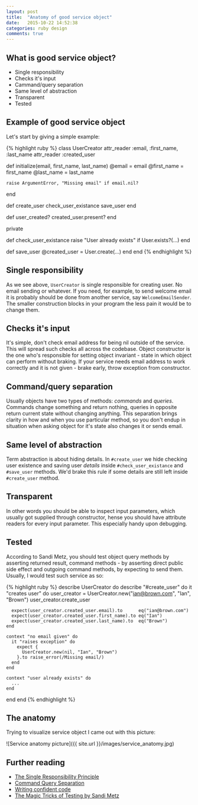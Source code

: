 ```yaml
---
layout: post
title:  "Anatomy of good service object"
date:   2015-10-22 14:52:38
categories: ruby design
comments: true
---
```


## What is good service object?
* Single responsibility
* Checks it's input
* Cammand/query separation
* Same level of abstraction
* Transparent
* Tested

## Example of good service object

Let's start by giving a simple example:

{% highlight ruby %}
class UserCreator
  attr_reader :email, :first_name, :last_name
  attr_reader :created_user

  def initialize(email, first_name, last_name)
    @email      = email
    @first_name = first_name
    @last_name  = last_name

    raise ArgumentError, "Missing email" if email.nil?
  end

  def create_user
    check_user_existance
    save_user
  end

  def user_created?
    created_user.present?
  end

  private

  def check_user_existance
    raise "User already exists" if User.exists?(...)
  end

  def save_user
    @created_user = User.create(...)
  end
end
{% endhighlight %}

## Single responsibility

As we see above, `UserCreator` is single responsible for creating user. No email
sending or whatever. If you need, for example, to send welcome email it is
probably should be done from another service, say `WelcomeEmailSender`.
The smaller construction blocks in your program the less pain it would
be to change them.

## Checks it's input

It's simple, don't check email address for being nil outside of the service. This
will spread such checks all across the codebase. Object constructor is the one who's responsible for setting object invariant - state in which object can perform without braking. If your service needs email address to work correctly and it is not given - brake early, throw exception from constructor.


## Command/query separation

Usually objects have two types of methods: *commands* and *queries*. Commands
change something and return nothing, queries in opposite return current
state without changing anything. This separation brings clarity in how and when
you use particular method, so you don't endup in situation when asking object
for it's state also changes it or sends email.

## Same level of abstraction

Term abstraction is about hiding details. In `#create_user` we hide checking user existence and saving user *details* inside `#check_user_existance` and `#save_user` methods. We'd brake this rule if some details are still left inside `#create_user` method.

## Transparent

In other words you should be able to inspect input parameters, which usually got supplied
through constructor, hense you should have attribute readers for every input parameter. This especially handy upon debugging.

## Tested

According to Sandi Metz, you should test object query methods by asserting
returned result, command methods - by asserting direct public side effect and
outgoing command methods, by expecting to send them. Usually, I would test such
service as so:

{% highlight ruby %}
describe UserCreator do
  describe "#create_user" do
    it "creates user" do
      user_creator = UserCreator.new("ian@brown.com", "Ian", "Brown")
      user_creator.create_user

      expect(user_creator.created_user.email).to      eq("ian@brown.com")
      expect(user_creator.created_user.first_name).to eq("Ian")
      expect(user_creator.created_user.last_name).to  eq("Brown")
    end

    context "no email given" do
      it "raises exception" do
        expect {
          UserCreator.new(nil, "Ian", "Brown")
        }.to raise_error(/Missing email/)
      end
    end

    context "user already exists" do
      ...
    end
  end
end
{% endhighlight %}

## The anatomy

Trying to visualize service object I came out with this picture:

![Service anatomy picture]({{ site.url }}/images/service_anatomy.jpg)

## Further reading

* [The Single Responsibility Principle](http://www.objectmentor.com/resources/articles/srp.pdf)
* [Command Query Separation](http://martinfowler.com/bliki/CommandQuerySeparation.html)
* [Writing confident code](https://practicingruby.com/articles/confident-ruby)
* [The Magic Tricks of Testing by Sandi Metz](https://www.youtube.com/watch?v=URSWYvyc42M)